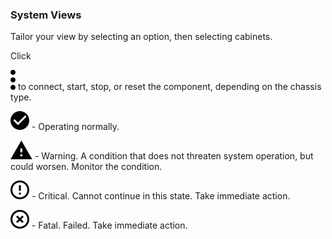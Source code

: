 ### System Views

Tailor your view by selecting an option, then selecting cabinets.

Click

![cov-icn_more_vert_kebob-15px.svg](cov-icn_more_vert_kebob-15px.svg) to connect, start, stop, or reset the component, depending on the chassis type.

![cov-icn_OK_check_circle-15px.svg](cov-icn_OK_check_circle-15px.svg) - Operating normally.

![cov-icn_warning-15px.svg](cov-icn_warning-15px.svg) - Warning. A condition that does not threaten system operation, but could worsen. Monitor the condition.

![cov-icn-critical_error_outline-15px.svg](cov-icn-critical_error_outline-15px.svg) - Critical. Cannot continue in this state. Take immediate action.

![cov-icn-fatal_highlight_off-15px.svg](cov-icn-fatal_highlight_off-15px.svg) - Fatal. Failed. Take immediate action.
